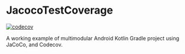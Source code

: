 # JacocoTestCoverage

[![codecov](https://codecov.io/gh/bveenvliet/JacocoTestCoverage/branch/main/graph/badge.svg?token=Q4ALWYXLWN)](https://codecov.io/gh/bveenvliet/JacocoTestCoverage)

A working example of multimodular Android Kotlin Gradle project using JaCoCo, and Codecov.
